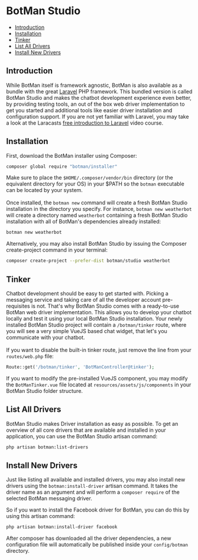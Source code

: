 # BotMan Studio

- [Introduction](#introduction)
- [Installation](#installation)
- [Tinker](#tinker)
- [List All Drivers](#list-drivers)
- [Install New Drivers](#install-drivers)

## Introduction

While BotMan itself is framework agnostic, BotMan is also available as a bundle with the great [Laravel](http://laravel.com) PHP framework. This bundled version is called BotMan Studio and makes the chatbot development experience even better, by providing testing tools, an out of the box web driver implementation to get you started and additional tools like easier driver installation and configuration support.
If you are not yet familiar with Laravel, you may take a look at the Laracasts [free introduction to Laravel](https://laracasts.com/series/laravel-from-scratch-2017) video course.

<a id="installation"></a>
## Installation

First, download the BotMan installer using Composer:

```sh
composer global require "botman/installer"
```

Make sure to place the `$HOME/.composer/vendor/bin` directory (or the equivalent directory for your OS) in your $PATH so the `botman` executable can be located by your system.
<br><br>
Once installed, the `botman new` command will create a fresh BotMan Studio installation in the directory you specify. For instance, `botman new weatherbot` will create a directory named `weatherbot` containing a fresh BotMan Studio installation with all of BotMan's dependencies already installed:

```sh
botman new weatherbot
```

Alternatively, you may also install BotMan Studio by issuing the Composer create-project command in your terminal:

```sh
composer create-project --prefer-dist botman/studio weatherbot
```

<a id="tinker"></a>
## Tinker

Chatbot development should be easy to get started with. Picking a messaging service and taking care of all the developer account pre-requisites is not.
That's why BotMan Studio comes with a ready-to-use BotMan web driver implementation.
This allows you to develop your chatbot locally and test it using your local BotMan Studio installation.
Your newly installed BotMan Studio project will contain a `/botman/tinker` route, where you will see a very simple VueJS based chat widget, that let's you communicate with your chatbot.
<br><br>
If you want to disable the built-in tinker route, just remove the line from your `routes/web.php` file:

```php
Route::get('/botman/tinker', 'BotManController@tinker');
```

If you want to modify the pre-installed VueJS component, you may modify the `BotManTinker.vue` file located at `resources/assets/js/components` in your BotMan Studio folder structure.

<a id="list-drivers"></a>
## List All Drivers

BotMan Studio makes Driver installation as easy as possible. To get an overview of all core drivers that are available and installed in your application, you can use the BotMan Studio artisan command:

```sh
php artisan botman:list-drivers
```

<a id="install-drivers"></a>
## Install New Drivers

Just like listing all available and installed drivers, you may also install new drivers using the `botman:install-driver` artisan command. It takes the driver name as an argument and will perform a `composer require` of the selected BotMan messaging driver.

So if you want to install the Facebook driver for BotMan, you can do this by using this artisan command:

```sh
php artisan botman:install-driver facebook
```

After composer has downloaded all the driver dependencies, a new configuration file will automatically be published inside your `config/botman` directory.